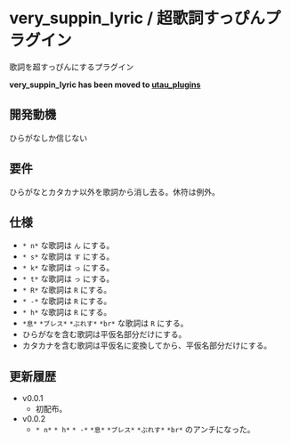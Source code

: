 # very_suppin_lyric / 超歌詞すっぴんプラグイン

歌詞を超すっぴんにするプラグイン

**very_suppin_lyric has been moved to [utau_plugins](https://github.com/oatsu-gh/utau_plugins)**

## 開発動機

ひらがなしか信じない

## 要件

ひらがなとカタカナ以外を歌詞から消し去る。休符は例外。

## 仕様

- `* n*` な歌詞は `ん` にする。
- `* s*` な歌詞は `す` にする。
- `* k*` な歌詞は `っ` にする。
- `* t*` な歌詞は `っ` にする。
- `* R*` な歌詞は `R` にする。
- `* -*` な歌詞は `R` にする。
- `* h*` な歌詞は `R` にする。
- `*息*` `*ブレス*` `*ぶれす*` `*br*` な歌詞は `R` にする。
- ひらがなを含む歌詞は平仮名部分だけにする。
- カタカナを含む歌詞は平仮名に変換してから、平仮名部分だけにする。

## 更新履歴

- v0.0.1
  - 初配布。
- v0.0.2
  - `* n*` `* h*` `* -*` `*息*` `*ブレス*` `*ぶれす*` `*br*` のアンチになった。
